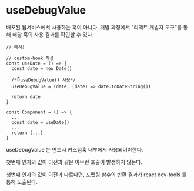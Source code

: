 # useDebugValue

배포된 웹서비스에서 사용하는 훅이 아니다.
개발 과정에서 "리액트 개발자 도구"를 통해 해당 훅의 사용 결과를 확인할 수 있다.

```tsx
// 예시)

// custom-hook 작성
const useDate = () => { 
  const date = new Date()
  
  /*👇useDebugValue() 사용*/
  useDebugValue = (date, (date) => date.toDateString())
  
  return date
}

const Component = () => {
  ...
  const date = useDate()
  ...
  return (...)
}
```

useDebugValue 는 반드시 커스텀훅 내부에서 사용되어야한다.

첫번째 인자의 값이 이전과 같은 아무런 호출이 발생하지 않는다. 

첫번쨰 인자의 값이 이전과 다르다면, 포멧팅 함수의 반환 결과가 react dev-tools 를 통해 노출된다.
